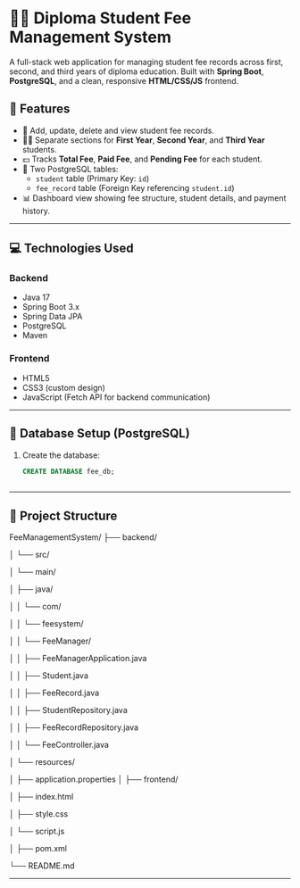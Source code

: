# 👨‍🎓 Diploma Student Fee Management System

A full-stack web application for managing student fee records across first, second, and third years of diploma education. Built with **Spring Boot**, **PostgreSQL**, and a clean, responsive **HTML/CSS/JS** frontend.

## 📌 Features

- 🎯 Add, update, delete and view student fee records.
- 🧑‍🎓 Separate sections for **First Year**, **Second Year**, and **Third Year** students.
- 💵 Tracks **Total Fee**, **Paid Fee**, and **Pending Fee** for each student.
- 📂 Two PostgreSQL tables:
  - `student` table (Primary Key: `id`)
  - `fee_record` table (Foreign Key referencing `student.id`)
- 📊 Dashboard view showing fee structure, student details, and payment history.

---

## 💻 Technologies Used

### Backend
- Java 17
- Spring Boot 3.x
- Spring Data JPA
- PostgreSQL
- Maven

### Frontend
- HTML5
- CSS3 (custom design)
- JavaScript (Fetch API for backend communication)

---

## 🧾 Database Setup (PostgreSQL)

1. Create the database:
   ```sql
   CREATE DATABASE fee_db;
 
---

## 📁 Project Structure
FeeManagementSystem/
├── backend/

│ └── src/

│ └── main/

│ ├── java/

│ │ └── com/

│ │ └── feesystem/

│ │ └── FeeManager/

│ │ ├── FeeManagerApplication.java

│ │ ├── Student.java

│ │ ├── FeeRecord.java

│ │ ├── StudentRepository.java

│ │ ├── FeeRecordRepository.java

│ │ └── FeeController.java

│ └── resources/

│ ├── application.properties
│
├── frontend/

│ ├── index.html

│ ├── style.css

│ └── script.js

│
├── pom.xml

└── README.md

---


